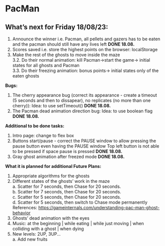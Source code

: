 # PacMan

<h2> What’s next for Friday 18/08/23: </h2>
  
1. Announce the winner i.e. Pacman, all pellets and gazers has to be eaten and the pacman should still have any lives left **DONE 18.08.**   </br>
2. Scores saved i.e.  store the highest points on the browser: localStorage </br>
3. Make the rest of the ghosts to move inside the maze </br>
   3.2. Do their normal animation: kill Pacman->start the game-> initial states for all ghosts and Pacman  </br>
   3.3. Do their freezing animation: bonus points-> initial states only of the eaten ghosts  </br>

<b> Bugs: </b>
   1. The cherry appearance bug (correct its appearance  - create a timeout (5 seconds and then to dissapear), no replicates (no more than one cherry)): Idea: to use setTimeout() **DONE 18.08.**  </br>
   2. The Pacman dead animation direction bug: Idea: to use boolean flag  **DONE 18.08.**  </br>

<b> Additional to be done tasks: </b> </br>
1. Intro page: change to flex box   </br>
2. Buttons start/pause - correct the PAUSE window to allow pressing the pause button even having the PAUSE window  Top left button is not able to be pressed if space pause is pressed **DONE 18.08.** </br>
3. Gray ghost animation after freezed mode **DONE 18.08.** </br>

 
<b>What it is planned for additional Future Plans:</b>
1. Appropriate algorithms for the ghosts </br>
2. Different states of the ghosts’ work in the maze</br>
   a. Scatter for 7 seconds, then Chase for 20 seconds.</br>
   b. Scatter for 7 seconds, then Chase for 20 seconds.</br>
   c. Scatter for 5 seconds, then Chase for 20 seconds.</br>
   d. Scatter for 5 seconds, then switch to Chase mode permanently</br>
References: https://gameinternals.com/understanding-pac-man-ghost-behavior
3. Ghosts’ dead animation with the eyes </br>
4. Music: at the beginning | while eating | while just moving | when colliding with a ghost | when dying
5. New levels: 2UP, 3UP...  </br>
      a. Add new fruits </br>
